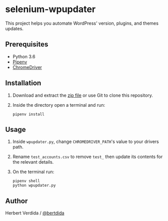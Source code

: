 # selenium-wpupdater
This project helps you automate WordPress' version, plugins, and themes updates.

## Prerequisites

- Python 3.6
- [Pipenv](https://github.com/pypa/pipenv)
- [ChromeDriver](http://chromedriver.chromium.org/downloads)

## Installation

1. Download and extract the [zip file](https://github.com/bertdida/selenium-wpupdater/archive/master.zip) or use Git to clone this repository.
2. Inside the directory open a terminal and run:

    ```shell
    pipenv install
    ```

## Usage

1. Inside `wpupdater.py`, change `CHROMEDRIVER_PATH`'s value to your drivers path.
2. Rename `test_accounts.csv` to remove `test_` then update its contents for the relevant details.
3. On the terminal run:

   ```shell
   pipenv shell
   python wpupdater.py
   ```

## Author

Herbert Verdida / [@bertdida](https://twitter.com/bertdida)


